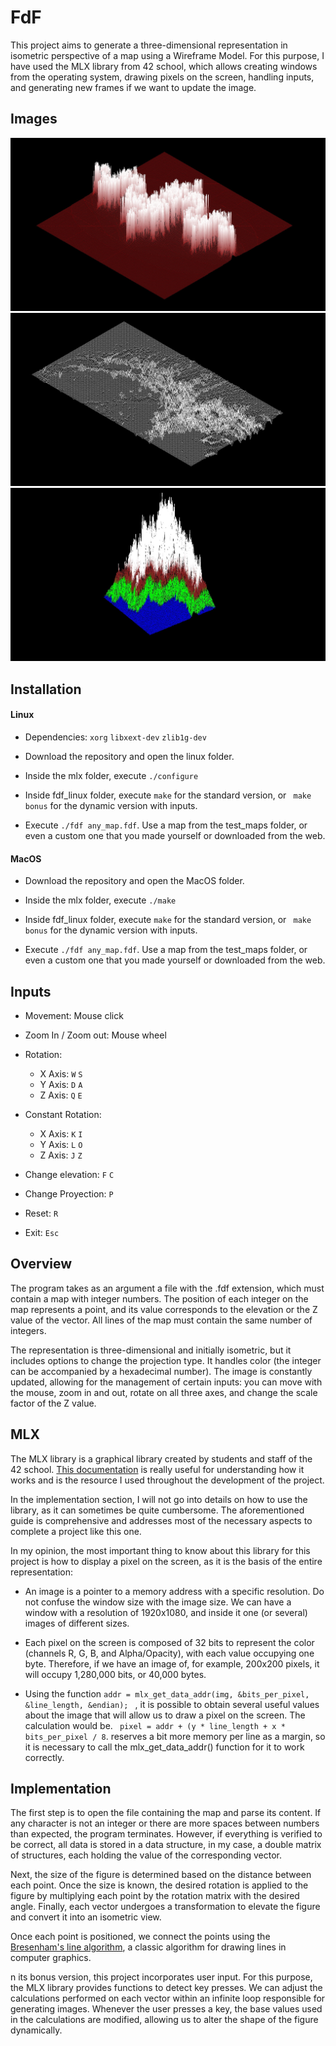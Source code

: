 # FdF

This project aims to generate a three-dimensional representation in isometric perspective of a map using a Wireframe Model. For this purpose, I have used the MLX library from 42 school, which allows creating windows from the operating system, drawing pixels on the screen, handling inputs, and generating new frames if we want to update the image.

## Images

![Figure 1](images/Figure1.jpg)
![Figure 2](images/Figure2.jpg)
![Figure 3](images/Figure3.jpg)

## Installation

#### Linux

* Dependencies: ``` xorg ``` ``` libxext-dev ``` ``` zlib1g-dev ```

* Download the repository and open the linux folder.

* Inside the mlx folder, execute ``` ./configure ```

* Inside fdf_linux folder, execute ``` make ``` for the standard version, or ``` make bonus``` for the dynamic version with inputs.

* Execute ``` ./fdf any_map.fdf ```. Use a map from the test_maps folder, or even a custom one that you made yourself or downloaded from the web.

#### MacOS

* Download the repository and open the MacOS folder.

* Inside the mlx folder, execute ``` ./make ```

* Inside fdf_linux folder, execute ``` make ``` for the standard version, or ``` make bonus``` for the dynamic version with inputs.

* Execute ``` ./fdf any_map.fdf ```. Use a map from the test_maps folder, or even a custom one that you made yourself or downloaded from the web.

## Inputs

* Movement: Mouse click

* Zoom In / Zoom out: Mouse wheel

* Rotation:
    * X Axis: ``` W ``` ``` S ```
    * Y Axis: ``` D ``` ``` A ```
    * Z Axis: ``` Q ``` ``` E ```
* Constant Rotation:
    * X Axis: ``` K ``` ``` I ```
    * Y Axis: ``` L ``` ``` O ```
    * Z Axis: ``` J ``` ``` Z ```

* Change elevation: ``` F ``` ``` C ```
* Change Proyection: ``` P ```
* Reset: ``` R ```
* Exit: ``` Esc ```

## Overview

The program takes as an argument a file with the .fdf extension, which must contain a map with integer numbers. The position of each integer on the map represents a point, and its value corresponds to the elevation or the Z value of the vector. All lines of the map must contain the same number of integers.

The representation is three-dimensional and initially isometric, but it includes options to change the projection type. It handles color (the integer can be accompanied by a hexadecimal number). The image is constantly updated, allowing for the management of certain inputs: you can move with the mouse, zoom in and out, rotate on all three axes, and change the scale factor of the Z value.

## MLX

The MLX library is a graphical library created by students and staff of the 42 school. [This documentation](https://harm-smits.github.io/42docs/libs/minilibx/getting_started.html) is really useful for understanding how it works and is the resource I used throughout the development of the project.

In the implementation section, I will not go into details on how to use the library, as it can sometimes be quite cumbersome. The aforementioned guide is comprehensive and addresses most of the necessary aspects to complete a project like this one.

In my opinion, the most important thing to know about this library for this project is how to display a pixel on the screen, as it is the basis of the entire representation:

* An image is a pointer to a memory address with a specific resolution. Do not confuse the window size with the image size. We can have a window with a resolution of 1920x1080, and inside it one (or several) images of different sizes.

* Each pixel on the screen is composed of 32 bits to represent the color (channels R, G, B, and Alpha/Opacity), with each value occupying one byte. Therefore, if we have an image of, for example, 200x200 pixels, it will occupy 1,280,000 bits, or 40,000 bytes.

* Using the function ```addr = mlx_get_data_addr(img, &bits_per_pixel, &line_length, &endian); ``` , it is possible to obtain several useful values about the image that will allow us to draw a pixel on the screen. The calculation would be. ``` pixel = addr + (y * line_length + x * bits_per_pixel / 8```. reserves a bit more memory per line as a margin, so it is necessary to call the mlx_get_data_addr() function for it to work correctly.

## Implementation

The first step is to open the file containing the map and parse its content. If any character is not an integer or there are more spaces between numbers than expected, the program terminates. However, if everything is verified to be correct, all data is stored in a data structure, in my case, a double matrix of structures, each holding the value of the corresponding vector.

Next, the size of the figure is determined based on the distance between each point. Once the size is known, the desired rotation is applied to the figure by multiplying each point by the rotation matrix with the desired angle. Finally, each vector undergoes a transformation to elevate the figure and convert it into an isometric view.

Once each point is positioned, we connect the points using the [Bresenham's line algorithm](https://en.wikipedia.org/wiki/Bresenham%27s_line_algorithm), a classic algorithm for drawing lines in computer graphics.

n its bonus version, this project incorporates user input. For this purpose, the MLX library provides functions to detect key presses. We can adjust the calculations performed on each vector within an infinite loop responsible for generating images. Whenever the user presses a key, the base values used in the calculations are modified, allowing us to alter the shape of the figure dynamically.
